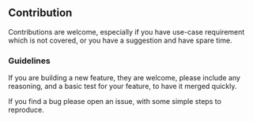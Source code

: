 ## Contribution
Contributions are welcome, especially if you have use-case requirement which is not covered, or
you have a suggestion and have spare time.

### Guidelines

If you are building a new feature, they are welcome, please include any reasoning,
and a basic test for your feature, to have it merged quickly.

If you find a bug please open an issue, with some simple steps to reproduce.
